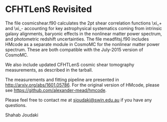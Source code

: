 # CFHTLenS Revisited

The file cosmicshear.f90 calculates the 2pt shear correlation functions \xi_+ and \xi_- accounting for key astrophysical systematics coming from intrinsic galaxy alignments, baryonic effects in the nonlinear matter power spectrum, and photometric redshift uncertainties. The file meadfitsj.f90 includes HMcode as a separate module in CosmoMC for the nonlinear matter power spectrum. These are both compatible with the July-2015 version of CosmoMC. 

We also include updated CFHTLenS cosmic shear tomography measurements, as described in the tarball. 

The measurements and fitting pipeline are presented in http://arxiv.org/abs/1601.05786. For the original version of HMcode, please see https://github.com/alexander-mead/hmcode.

Please feel free to contact me at sjoudaki@swin.edu.au if you have any questions.

Shahab Joudaki
